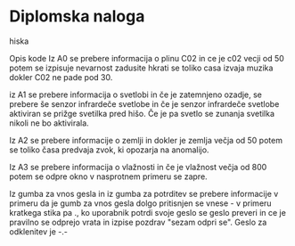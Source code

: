 # Diplomska naloga
hiska

Opis kode
Iz A0 se prebere informacija o plinu C02 in ce je c02 vecji od 50 potem se
izpisuje nevarnost zadusite hkrati se toliko casa izvaja muzika dokler C02 ne pade pod 30.

iz A1 se prebere informacija o svetlobi in če je zatemnjeno ozadje, se prebere
še senzor infrardeče  svetlobe in če je senzor infrardeče svetlobe aktiviran se prižge svetilka
pred hišo. Če je pa svetlo se zunanja svetilka nikoli ne bo aktivirala.

Iz A2 se prebere informacije o zemlji in dokler je  zemlja večja od 50
potem se toliko časa predvaja zvok, ki opozarja na anomalijo.

Iz A3 se prebere informacija o vlažnosti in če je vlažnost večja od 800 potem
se odpre okno v nasprotnem primeru se zapre.

Iz gumba za vnos gesla in iz gumba za potrditev se prebere informacije
v primeru da je gumb za vnos gesla dolgo pritisnjen se vnese - v primeru
kratkega stika pa ., ko uporabnik potrdi svoje geslo se geslo preveri
in ce je pravilno se odprejo vrata in izpise pozdrav "sezam odpri se".
Geslo za odklenitev je -.-